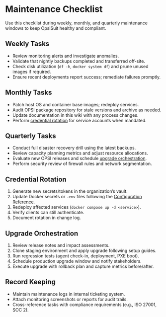 # Maintenance Checklist

Use this checklist during weekly, monthly, and quarterly maintenance windows to keep OpsiSuit healthy and compliant.

## Weekly Tasks
- Review monitoring alerts and investigate anomalies.
- Validate that nightly backups completed and transferred off-site.
- Check disk utilization (`df -h`, `docker system df`) and prune unused images if required.
- Ensure recent deployments report success; remediate failures promptly.

## Monthly Tasks
- Patch host OS and container base images; redeploy services.
- Audit OPSI package repository for stale versions and archive as needed.
- Update documentation in this wiki with any process changes.
- Perform [credential rotation](#credential-rotation) for service accounts when mandated.

## Quarterly Tasks
- Conduct full disaster recovery drill using the latest backups.
- Review capacity planning metrics and adjust resource allocations.
- Evaluate new OPSI releases and schedule [upgrade orchestration](#upgrade-orchestration).
- Perform security review of firewall rules and network segmentation.

## Credential Rotation
1. Generate new secrets/tokens in the organization’s vault.
2. Update Docker secrets or `.env` files following the [Configuration Reference](../reference/configuration-reference.md#secrets-management-patterns).
3. Redeploy affected services (`docker compose up -d <service>`).
4. Verify clients can still authenticate.
5. Document rotation in change log.

## Upgrade Orchestration
1. Review release notes and impact assessments.
2. Clone staging environment and apply upgrade following setup guides.
3. Run regression tests (agent check-in, deployment, PXE boot).
4. Schedule production upgrade window and notify stakeholders.
5. Execute upgrade with rollback plan and capture metrics before/after.

## Record Keeping
- Maintain maintenance logs in internal ticketing system.
- Attach monitoring screenshots or reports for audit trails.
- Cross-reference tasks with compliance requirements (e.g., ISO 27001, SOC 2).
